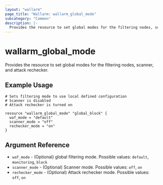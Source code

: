 ```yaml
---
layout: "wallarm"
page_title: "Wallarm: wallarm_global_mode"
subcategory: "Common"
description: |-
  Provides the resource to set global modes for the filtering nodes, scanner, and attack rechecker.
---
```


# wallarm_global_mode

  Provides the resource to set global modes for the filtering nodes, scanner, and attack rechecker.

## Example Usage

```hcl
# Sets filtering mode to use local defined configuration
# Scanner is disabled
# Attack rechecker is turned on

resource "wallarm_global_mode" "global_block" {
  waf_mode = "default"
  scanner_mode = "off"
  rechecker_mode = "on"
}

```

## Argument Reference

* `waf_mode` - (Optional) global filtering mode. Possible values: `default`, `monitoring`, `block`
* `scanner_mode` - (Optional) Scanner mode. Possible values: `off`, `on`
* `rechecker_mode` - (Optional) Attack rechecker mode. Possible values: `off`, `on`
